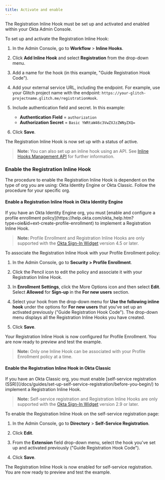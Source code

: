 ```yaml
---
title: Activate and enable
---
```


The Registration Inline Hook must be set up and activated and enabled within your Okta Admin Console.

To set up and activate the Registration Inline Hook:

1. In the Admin Console, go to **Workflow** > **Inline Hooks**.
2. Click **Add Inline Hook** and select **Registration** from the drop-down menu.
3. Add a name for the hook (in this example, "Guide Registration Hook Code").
4. Add your external service URL, including the endpoint. For example, use your Glitch project name with the endpoint:  `https://your-glitch-projectname.glitch.me/registrationHook`.
5. Include authentication field and secret. In this example:

    - **Authentication Field** = `authorization`
    - **Authorization Secret** = `Basic YWRtaW46c3VwZXJzZWNyZXQ=`
6. Click **Save**.

The Registration Inline Hook is now set up with a status of active.

> **Note:** You can also set up an inline hook using an API. See [Inline Hooks Management API](/docs/reference/api/inline-hooks/#create-inline-hook) for further information.

### Enable the Registration Inline Hook

The procedure to enable the Registration Inline Hook is dependent on the type of org you are using: Okta Identity Engine or Okta Classic. Follow the procedure for your specific org.

#### Enable a Registration Inline Hook in Okta Identity Engine

<ApiLifecycle access="ie" />
If you have an Okta Identity Engine org, you must [enable and configure a profile enrollment policy](https://help.okta.com/okta_help.htm?type=oie&id=ext-create-profile-enrollment) to implement a Registration Inline Hook.

> **Note:** Profile Enrollment and Registration Inline Hooks are only supported with the [Okta Sign-In Widget](/code/javascript/okta_sign-in_widget/) version 4.5 or later.

To associate the Registration Inline Hook with your Profile Enrollment policy:

1. In the Admin Console, go to **Security > Profile Enrollment**.

1. Click the Pencil icon to edit the policy and associate it with your Registration Inline Hook.

1. In **Enrollment Settings**, click the More Options icon and then select **Edit**. Select **Allowed** for **Sign-up** in the **For new users** section.

1. Select your hook from the drop-down menu for **Use the following inline hook** under the options for **For new users** that you've set up an activated previously ("Guide Registration Hook Code"). The drop-down menu displays all the Registration Inline Hooks you have created.

1. Click **Save**.

Your Registration Inline Hook is now configured for Profile Enrollment. You are now ready to preview and test the example.

> **Note:** Only one Inline Hook can be associated with your Profile Enrollment policy at a time.

#### Enable the Registration Inline Hook in Okta Classic

<ApiLifecycle access="ea" />
If you have an Okta Classic org, you must enable [self-service registration (SSR)](/docs/guides/set-up-self-service-registration/before-you-begin/) to implement a Registration Inline Hook.

> **Note:** Self-service registration and Registration Inline Hooks are only supported with the [Okta Sign-In Widget](/code/javascript/okta_sign-in_widget/) version 2.9 or later.

To enable the Registration Inline Hook on the self-service registration page:

1. In the Admin Console, go to **Directory** > **Self-Service Registration**.

1. Click **Edit**.

1. From the **Extension** field drop-down menu, select the hook you've set up and activated previously ("Guide Registration Hook Code").

1. Click **Save**.

The Registration Inline Hook is now enabled for self-service registration. You are now ready to preview and test the example.

<NextSectionLink/>
